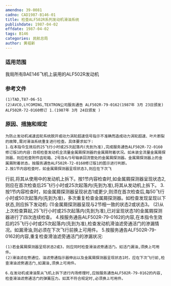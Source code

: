 ```yaml
---
amendno: 39-0081
cadno: CAD1987-B146-01
title: 检查ALF502R系列发动机滑油系统
publishdate: 1987-04-02
effdate: 1987-04-02
tags: B146
categories: 民航总局
author: 黄祖新
---
```


### 适用范围 
我局所有BAE146飞机上装用的ALF502R发动机

<!--more-->
### 参考文件
    (1)TAD,T87-06-51 
    (2)AVCO,LYCOMING,TEXTRON公司服务通告 ALF502R-79-0162(1987年 3月 23日颁发) ALF502R-72-0160修订 1.(1987年 3月 24日颁发 ) 

### 原因、措施和规定 
    为防止发动机减速齿轮系统脱开或动力涡轮超速信号指示不准确而造成动力涡轮超速、叶片断裂的故障,需对滑油系统重复进行检查。具体要求如下: 
    1.在本指令生效后的25飞行小时或25次起落内(先到为准),完成服务通告ALF502R-72-0160修订版1的内容:目视检查发动机全流量金属屑探测器的金属屑附着状况。如未装全流量金属屑探测器，则应检查附件齿轮箱、2号及4/5号轴承回流管处的金属屑探测器。金属屑探测器上的金属屑附着状态，按服务通告ALF502R-72-0160修订版1的图示进行判断。 
    2.按1节内容检查时，如金属屑探测器呈现状态3,则应在下次飞
  
行前,将其从使用中的发动机上拆下。按1节内容检查时,如金属屑探测器呈现状态2,则应在首次检查后25飞行小时或25次起落内(先到为准),将其从发动机上拆下。 
    3.按1节内容检查时，如金属屑探测器呈现状态1或更少,则须在首次检查后,每50飞行小时或50次起落内(先到为准)，多次重复检查金属屑探测器。如检查发现呈现以下状态,则应拆下发动机: 
    (1)金属屑探测器呈现与2节相一致的状态2或状态3。 
    (2)从上次检查算起,25飞行小时或25次起落内(先到为准),已对呈现状态1的金属屑探测器进行了四次连续检查。 
    4.按服务通告ALF502R-79-0162的内容,在本指令生效后的25飞行小时或25次起落内(先到为准),检查发动机滑油滤旁通活门的渗漏情况。如漏滑油,则必须在下次飞行前换上可用件。
    5.按服务通告ALF502R-79-0162的内容,重复检查滑油滤旁通活门的渗漏状况: 

    (1)若金属屑探测器呈现状态2或3，则应同时检查滑油滤旁通活门。如活门漏油,须换上可用件。 
    (2)滑油滤在旁通位、油滤旁通指示器伸出以及金属屑探测器呈现状态1时，应在下次飞行前,检查滑油滤旁通活门,如漏油,须换上可用件。 

    6.在发动机或滑油泵从飞机上拆下进行内场修理时,应按服务通告ALF502R-79-0162的内容,检查滑油滤旁通活门的弹簧压力。如其不符合规定时,必须换上可用件。
